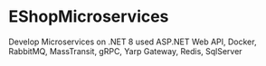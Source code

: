 # EShopMicroservices
Develop Microservices on .NET 8 used ASP.NET Web API, Docker, RabbitMQ, MassTransit, gRPC, Yarp Gateway, Redis, SqlServer
